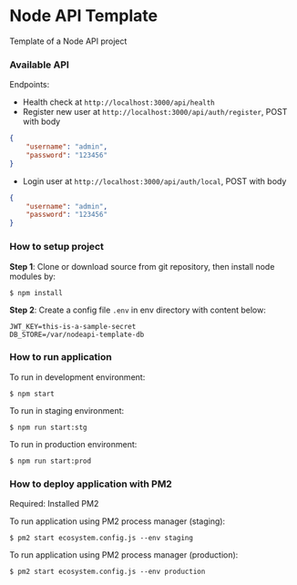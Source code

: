 # Node API Template

Template of a Node API project

### Available API
Endpoints:
* Health check at `http://localhost:3000/api/health`
* Register new user at `http://localhost:3000/api/auth/register`, POST with body
```json
{
	"username": "admin",
	"password": "123456"
}
```
* Login user at `http://localhost:3000/api/auth/local`, POST with body
```json
{
	"username": "admin",
	"password": "123456"
}
```

### How to setup project
**Step 1**: Clone or download source from git repository, then install node modules by:

```
$ npm install
```

**Step 2**: Create a config file `.env` in env directory with content below:
```
JWT_KEY=this-is-a-sample-secret
DB_STORE=/var/nodeapi-template-db
```

### How to run application
To run in development environment:
```
$ npm start
```

To run in staging environment:
```
$ npm run start:stg
```

To run in production environment:
```
$ npm run start:prod
```

### How to deploy application with PM2

Required: Installed PM2

To run application using PM2 process manager (staging):
```
$ pm2 start ecosystem.config.js --env staging
```

To run application using PM2 process manager (production):
```
$ pm2 start ecosystem.config.js --env production
```
